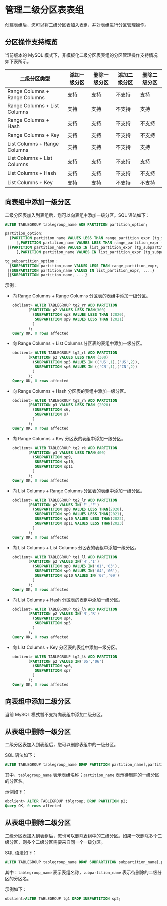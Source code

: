 管理二级分区表表组 
==============================

创建表组后，您可以将二级分区表加入表组，并对表组进行分区管理操作。

分区操作支持概览 
-----------------------------

当前版本的 MySQL 模式下，非模板化二级分区表表组的分区管理操作支持情况如下表所示。


|            二级分区类型             | 添加一级分区 | 删除一级分区 | 添加二级分区 | 删除二级分区 |
|-------------------------------|--------|--------|--------|--------|
| Range Columns + Range Columns | 支持     | 支持     | 不支持    | 支持     |
| Range Columns + List Columns  | 支持     | 支持     | 不支持    | 支持     |
| Range Columns + Hash          | 支持     | 支持     | 不支持    | 不支持    |
| Range Columns + Key           | 支持     | 支持     | 不支持    | 不支持    |
| List Columns  + Range Columns | 支持     | 支持     | 不支持    | 支持     |
| List Columns  + List Columns  | 支持     | 支持     | 不支持    | 支持     |
| List Columns + Hash           | 支持     | 支持     | 不支持    | 不支持    |
| List Columns + Key            | 支持     | 支持     | 不支持    | 不支持    |



向表组中添加一级分区 
-------------------------------

二级分区表加入到表组后，您可以向表组中添加一级分区。SQL 语法如下：

```sql
ALTER TABLEGROUP tablegroup_name ADD PARTITION partition_option;

partition_option:
  {PARTITION partition_name VALUES LESS THAN range_partition_expr (tg_subpartition_option)
     [,PARTITION partition_name VALUES LESS THAN range_partition_expr (tg_subpartition_option)]... }
 |{PARTITION partition_name VALUES IN list_partition_expr (tg_subpartition_option)
     [,PARTITION partition_name VALUES IN list_partition_expr (tg_subpartition_option)]...}

tg_subpartition_option：
  {SUBPARTITION partition_name VALUES LESS THAN range_partition_expr, ...}
 |{SUBPARTITION partition_name VALUES IN list_partition_expr, ....}
 |{SUBPARTITION partition_name, ....}
```



示例：

* 向 Range Columns + Range Columns 分区表的表组中添加一级分区。

  ```sql
  obclient> ALTER TABLEGROUP tg2_rr ADD PARTITION 
         (PARTITION p2 VALUES LESS THAN(300)
           (SUBPARTITION sp8 VALUES LESS THAN (2020),
            SUBPARTITION sp9 VALUES LESS THAN (2021)
           )
         );
  Query OK, 0 rows affected
  ```

  

* 向 Range Columns + List Columns 分区表的表组中添加一级分区。

  ```sql
  obclient> ALTER TABLEGROUP tg2_rl ADD PARTITION
         (PARTITION p2 VALUES LESS THAN (300)
           (SUBPARTITION sp5 VALUES IN (('US',1),('US',2)),
            SUBPARTITION sp6 VALUES IN (('CN',1),('CN',2))
           )
         );
  Query OK, 0 rows affected
  ```

  

* 向 Range Columns + Hash 分区表的表组中添加一级分区。

  ```sql
  obclient> ALTER TABLEGROUP tg2_rh ADD PARTITION
         (PARTITION p3 VALUES LESS THAN (2020)
           (SUBPARTITION s6,
            SUBPARTITION s7
           )
         );
  Query OK, 0 rows affected
  ```

  

* 向 Range Columns + Key 分区表的表组中添加一级分区。

  ```sql
  obclient> ALTER TABLEGROUP tg2_rk ADD PARTITION
         (PARTITION p3 VALUES LESS THAN(400)
           (SUBPARTITION sp9,
            SUBPARTITION sp10,
            SUBPARTITION sp11
           )
         ); 
  Query OK, 0 rows affected
  ```

  

* 向 List Columns + Range Columns 分区表的表组中添加一级分区。

  ```sql
  obclient> ALTER TABLEGROUP tg2_lr ADD PARTITION 
         (PARTITION p2 VALUES IN('E','F')
           (SUBPARTITION sp8 VALUES LESS THAN(2020),
            SUBPARTITION sp9 VALUES LESS THAN(2021),
            SUBPARTITION sp10 VALUES LESS THAN(2022),
            SUBPARTITION sp11 VALUES LESS THAN(2023)
           ) 
         );
  Query OK, 0 rows affected
  ```

  

* 向 List Columns + List Columns 分区表的表组中添加一级分区。

  ```sql
  obclient> ALTER TABLEGROUP tg1_ll ADD PARTITION
         (PARTITION p2 VALUES IN('H','I')
           (SUBPARTITION sp8 VALUES IN('01','03'),
            SUBPARTITION sp9 VALUES IN('04','06'),
            SUBPARTITION sp10 VALUES IN('07','09')
           ) 
         );
  Query OK, 0 rows affected
  ```

  

* 向 List Columns + Hash 分区表的表组中添加一级分区。

  ```sql
  obclient> ALTER TABLEGROUP tg2_lh ADD PARTITION
         (PARTITION p2 VALUES IN('N','R')
           (SUBPARTITION sp4, 
            SUBPARTITION sp5
           )
         );
  Query OK, 0 rows affected
  ```

  

* 向 List Columns + Key 分区表的表组中添加一级分区。

  ```sql
  obclient> ALTER TABLEGROUP tg2_lk ADD PARTITION
         (PARTITION p2 VALUES IN('05','06')
           (SUBPARTITION sp6, 
            SUBPARTITION sp7
           )
         );
  Query OK, 0 rows affected
  ```

  




向表组中添加二级分区 
-------------------------------

当前 MySQL 模式暂不支持向表组中添加二级分区。

从表组中删除一级分区 
-------------------------------

二级分区表加入到表组后，您可以删除表组中的一级分区。

SQL 语法如下：

```sql
ALTER TABLEGROUP tablegroup_name DROP PARTITION partition_name[,partition_name]...;
```



其中，`tablegroup_name` 表示表组名称；`partition_name` 表示待删除的一级分区的分区名。

示例如下：

```sql
obclient> ALTER TABLEGROUP tblgroup1 DROP PARTITION p2;
Query OK, 0 rows affected
```



从表组中删除二级分区 
-------------------------------

二级分区表加入到表组后，您也可以删除表组中的二级分区。如果一次删除多个二级分区，则多个二级分区需要来自同一个一级分区。

SQL 语法如下：

```sql
ALTER TABLEGROUP tablegroup_name DROP SUBPARTITION subpartition_name[,partition_name]...;
```



其中：`tablegroup_name` 表示表组名称，`subpartition_name` 表示待删除的二级分区的分区名。

示例如下：

```sql
obclient>ALTER TABLEGROUP tg1 DROP SUBPARTITION sp2;
```


